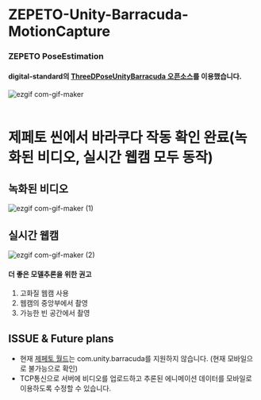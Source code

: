 # ZEPETO-Unity-Barracuda-MotionCapture
### ZEPETO PoseEstimation<br>
#### digital-standard의 [ThreeDPoseUnityBarracuda 오픈소스](https://github.com/digital-standard/ThreeDPoseUnityBarracuda)를 이용했습니다.<br>
![ezgif com-gif-maker](https://user-images.githubusercontent.com/82865325/168528657-fb07afae-bc1c-4a71-a6c4-874ce59971c8.gif)<br><br>

# 제페토 씬에서 바라쿠다 작동 확인 완료(녹화된 비디오, 실시간 웹캠 모두 동작)
## 녹화된 비디오
![ezgif com-gif-maker (1)](https://user-images.githubusercontent.com/82865325/168556151-e79b6850-ba0b-4e8b-b3c6-41e43b083b31.gif)
## 실시간 웹캠
![ezgif com-gif-maker (2)](https://user-images.githubusercontent.com/82865325/168556778-c0d22b67-b149-42d1-b41b-dd278ebb622f.gif)
#### 더 좋은 모델추론을 위한 권고
1. 고화질 웹캠 사용
2. 웹캠의 중앙부에서 촬영
3. 가능한 빈 공간에서 촬영

## ISSUE & Future plans
- 현재 [제페토 월드](https://studio.zepeto.me/guides/unity_package_list)는 com.unity.barracuda를 지원하지 않습니다. (현재 모바일으로 불가능으로 확인)
- TCP통신으로 서버에 비디오를 업로드하고 추론된 에니메이션 데이터를 모바일로 이용하도록 수정할 수 있습니다.

